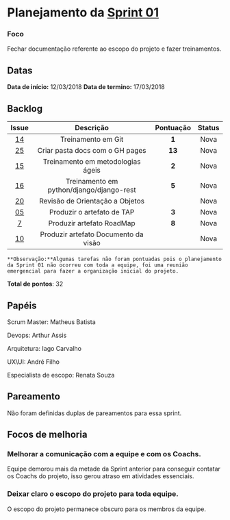 # Planejamento da [Sprint 01](https://github.com/fga-gpp-mds/2018.1-Grupo3/milestone/2)

### Foco 
Fechar documentação referente ao escopo do projeto e fazer treinamentos. 

## Datas
**Data de início:** 12/03/2018
**Data de termino:** 17/03/2018

## Backlog

<table style="text-align:center">
  <thead>
    <tr>
      <th>Issue</th>
      <th>Descrição</th>
      <th>Pontuação</th>
      <th>Status</th>
    </tr>
  </thead>
  <tbody>
    <tr>
      <td>
        <a href="https://github.com/fga-gpp-mds/2018.1-TropicalHazards-BI/issues/14">14</a>
      </td>
      <td>Treinamento em Git</td>
      <td><b>1</b></td>
      <td>Nova</td>      
    </tr>
    <tr>
      <td>
        <a href="https://github.com/fga-gpp-mds/2018.1-TropicalHazards-BI/issues/25">25</a>
      </td>
      <td>Criar pasta docs com o GH pages</td>
      <td><b>13</b></td>
      <td>Nova</td>      
    </tr>
    <tr>
      <td>
        <a href="https://github.com/fga-gpp-mds/2018.1-TropicalHazards-BI/issues/15">15</a>
      </td>
      <td>Treinamento em metodologias ágeis</td>
      <td><b>2</b></td>
      <td>Nova</td>      
    </tr>
    <tr>
      <td>
        <a href="https://github.com/fga-gpp-mds/2018.1-TropicalHazards-BI/issues/16">16</a>
      </td>
      <td>Treinamento em python/django/django-rest</td>
      <td><b>5</b></td>
      <td>Nova</td>      
    </tr>
    <tr>
      <td>
        <a href="https://github.com/fga-gpp-mds/2018.1-TropicalHazards-BI/issues/20">20</a>
      </td>
      <td>Revisão de Orientação a Objetos</td>
      <td></td>
      <td>Nova</td>      
    </tr>
    <tr>
      <td>
        <a href="https://github.com/fga-gpp-mds/2018.1-TropicalHazards-BI/issues/05">05</a>
      </td>
      <td>Produzir o artefato de TAP</td>
      <td><b>3</b></td>
      <td>Nova</td>      
    </tr>
    <tr>
      <td>
        <a href="https://github.com/fga-gpp-mds/2018.1-TropicalHazards-BI/issues/7">7</a>
      </td>
      <td>Produzir artefato RoadMap</td>
      <td><b>8</b></td>
      <td>Nova</td>      
    </tr>
    <tr>
      <td>
        <a href="https://github.com/fga-gpp-mds/2018.1-TropicalHazards-BI/issues/10">10</a>
      </td>
      <td>Produzir artefato Documento da visão</td>
      <td></td>
      <td>Nova</td>      
    </tr>
  </tbody>
</table>

    **Observação:**Algumas tarefas não foram pontuadas pois o planejamento da Sprint 01 não ocorreu com toda a equipe, foi uma reunião emergencial para fazer a organização inicial do projeto.

**Total de pontos**: 32

## Papéis
Scrum Master: Matheus Batista

Devops: Arthur Assis

Arquitetura: Iago Carvalho

UX\UI: André Filho

Especialista de escopo: Renata Souza

## Pareamento

Não foram definidas duplas de pareamentos para essa sprint.

## Focos de melhoria

### Melhorar a comunicação com a equipe e com os Coachs.
Equipe demorou mais da metade da Sprint anterior para conseguir contatar os Coachs do projeto, isso gerou atraso em atividades essenciais.

### Deixar claro o escopo do projeto para toda equipe.
O escopo do projeto permanece obscuro para os membros da equipe.

